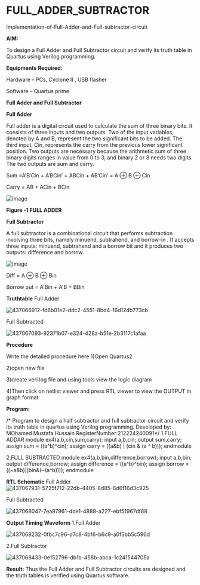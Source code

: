 # FULL_ADDER_SUBTRACTOR

Implementation-of-Full-Adder-and-Full-subtractor-circuit

**AIM:**

To design a Full Adder and Full Subtractor circuit and verify its truth table in Quartus using Verilog programming.

**Equipments Required:**

Hardware – PCs, Cyclone II , USB flasher

Software – Quartus prime

**Full Adder and Full Subtractor**

**Full Adder**

Full adder is a digital circuit used to calculate the sum of three binary bits. It consists of three inputs and two outputs. Two of the input variables, denoted by A and B, represent the two significant bits to be added. The third input, Cin, represents the carry from the previous lower significant position. Two outputs are necessary because the arithmetic sum of three binary digits ranges in value from 0 to 3, and binary 2 or 3 needs two digits. The two outputs are sum and carry.

Sum =A’B’Cin + A’BCin’ + ABCin + AB’Cin’ = A ⊕ B ⊕ Cin 

Carry = AB + ACin + BCin

![image](https://github.com/naavaneetha/FULL_ADDER_SUBTRACTOR/assets/154305477/0f30ba51-5ffb-4198-845f-18e054f675e7)

**Figure -1 FULL ADDER**

**Full Subtractor**

A full subtractor is a combinational circuit that performs subtraction involving three bits, namely minuend, subtrahend, and borrow-in . It accepts three inputs: minuend, subtrahend and a borrow bit and it produces two outputs: difference and borrow.

![image](https://github.com/naavaneetha/FULL_ADDER_SUBTRACTOR/assets/154305477/02b24f51-ab51-4304-9ad6-7b81ffc1ead5)

Diff = A ⊕ B ⊕ Bin 

Borrow out = A'Bin + A'B + BBin

**Truthtable**
Full Adder

![437066912-fd6b01e2-ddc2-4551-8bd4-16d12db773cb](https://github.com/user-attachments/assets/193887d8-1a15-40e1-97b0-24ba89f96d59)

Full Subtracted

![437067093-92371b07-e324-428a-b51e-2b3117c1afaa](https://github.com/user-attachments/assets/eab64fa3-3887-40a3-8446-acc7c045299d)

**Procedure**

Write the detailed procedure here
1)Open Quartus2

2)open new file

3)create veri log file and using tools view the logic diagram

4)Then click on netlist viewer and press RTL viewer to view the OUTPUT in graph format

**Program:**

/* Program to design a half subtractor and full subtractor circuit and verify its truth table in quartus using Verilog programming. Developed by: MOhamed Mustafa Hussain RegisterNumber:212224240091*/
1.FULL ADDAR
module ex4(a,b,cin,sum,carry);
input a,b,cin;
output sum,carry;
assign sum = ((a^b)^cin);
assign carry = ((a&b) | (cin & (a ^ b)));
endmodule

2.FULL SUBTRACTED
module ex4(a,b,bin,difference,borrow);
input a,b,bin;
output difference,borrow;
assign difference = ((a^b)^bin);
assign borrow = ((~a&b)|(bin&(~(a^b))));
endmodule

**RTL Schematic**
Full Adder
![437067931-5725f712-22db-4405-8d85-6d6f16d3c925](https://github.com/user-attachments/assets/f878f4c0-20eb-4cad-9cab-aed7ec8065c1)

Full Subtracted

![437068047-7ea97961-dde1-4888-a227-ebf51967df88](https://github.com/user-attachments/assets/809def1d-12c4-41c1-935f-73b36a9d4694)

**Output Timing Waveform**
1.Full Adder

![437068232-0fbc7c96-d7c8-4bf6-b6c9-a0f3bb5c596d](https://github.com/user-attachments/assets/c890f501-f6d9-4015-90a9-9c0e30d05a09)

2.Full Subtractor


![437068433-0e152796-db1b-458b-abca-1c241544705a](https://github.com/user-attachments/assets/29849bfd-1c84-48af-a7ca-58089fe82061)

**Result:**
Thus the Full Adder and Full Subtractor circuits are designed and the truth tables is verified using Quartus software.



